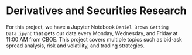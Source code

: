 <!--![JupyterNotebook](https://img.shields.io/badge/jupyter-notebook-orange.svg)
![Python3.6](https://img.shields.io/badge/python-3.6-blue.svg)-->

# Derivatives and Securities Research

For this project, we have a Jupyter Notebook `Daniel Brown Getting Data.ipynb` that gets our data every Monday, Wednesday, and Friday at 11:00 AM from CBOE. This project covers multiple topics such as bid-ask spread analysis, risk and volatility, and trading strategies.
